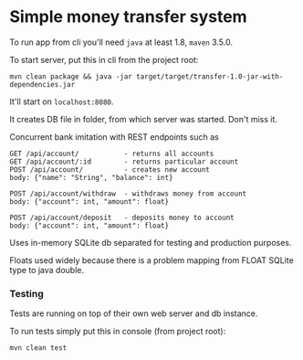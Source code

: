 # Simple money transfer system


To run app from cli you'll need `java` at least 1.8, `maven` 3.5.0.

To start server, put this in cli from the project root: 
```
mvn clean package && java -jar target/target/transfer-1.0-jar-with-dependencies.jar
```
It'll start on `localhost:8080`.

It creates DB file in folder, from which server was started.
Don't miss it.


Concurrent bank imitation with REST endpoints such as
```
GET /api/account/           - returns all accounts
GET /api/account/:id        - returns particular account
POST /api/account/          - creates new account
body: {"name": "String", "balance": int}

POST /api/account/withdraw  - withdraws money from account
body: {"account": int, "amount": float}

POST /api/account/deposit   - deposits money to account
body: {"account": int, "amount": float}
```

Uses in-memory SQLite db separated for testing and production purposes. 

Floats used widely because there is a problem mapping
from FLOAT SQLite type to java double.


### Testing
Tests are running on top of their own web server and db instance.

To run tests simply put this in console (from project root):
```
mvn clean test
```